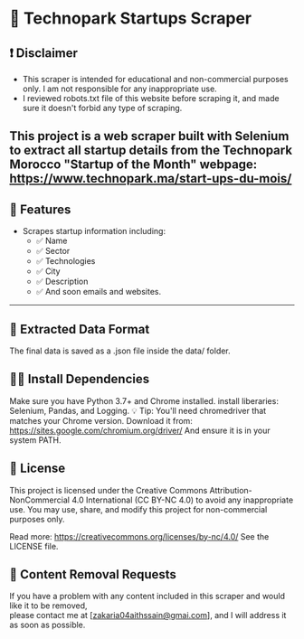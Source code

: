 # 🏢 Technopark Startups Scraper

## ❗ Disclaimer

- This scraper is intended for educational and non-commercial purposes only. I am not responsible for any inappropriate use.
- I reviewed robots.txt file of this website before scraping it, and made sure it doesn't forbid any type of scraping.

This project is a web scraper built with Selenium to extract all startup details from the **Technopark Morocco "Startup of the Month"** webpage: 
https://www.technopark.ma/start-ups-du-mois/
---


## 📌 Features

- Scrapes startup information including:
  - ✅ Name
  - ✅ Sector
  - ✅ Technologies
  - ✅ City
  - ✅ Description
  - ✅ And soon emails and websites.

---


## 📂 Extracted Data Format

The final data is saved as a .json file inside the data/ folder.



## 👨‍💻 Install Dependencies

Make sure you have Python 3.7+ and Chrome installed.
install liberaries: Selenium, Pandas, and Logging.
💡 Tip: You'll need chromedriver that matches your Chrome version.
Download it from: https://sites.google.com/chromium.org/driver/
And ensure it is in your system PATH.



## 📄 License

This project is licensed under the Creative Commons Attribution-NonCommercial 4.0 International (CC BY-NC 4.0) to avoid any inappropriate use.
You may use, share, and modify this project for non-commercial purposes only.

Read more: https://creativecommons.org/licenses/by-nc/4.0/
See the LICENSE file.



## 📩 Content Removal Requests

If you have a problem with any content included in this scraper and would like it to be removed,  
please contact me at [zakaria04aithssain@gmai.com], and I will address it as soon as possible.







